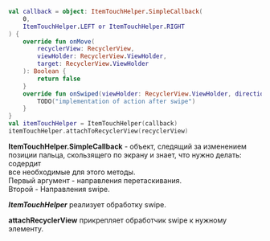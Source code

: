 ```Kotlin
val callback = object: ItemTouchHelper.SimpleCallback(
    0,
    ItemTouchHelper.LEFT or ItemTouchHelper.RIGHT
) {
    override fun onMove(
        recyclerView: RecyclerView,
        viewHolder: RecyclerView.ViewHolder,
        target: RecyclerView.ViewHolder
    ): Boolean {
        return false
    }
    override fun onSwiped(viewHolder: RecyclerView.ViewHolder, direction: Int) {
        TODO("implementation of action after swipe")
    }
}
val itemTouchHelper = ItemTouchHelper(callback)
itemTouchHelper.attachToRecyclerView(recyclerView)
```
__ItemTouchHelper.SimpleCallback__ - объект, следящий за изменением позиции пальца, скользящего по экрану и знает, что нужно делать: содердит<br>
все необходимые для этого методы.<br>
Первый аргумент - направления перетаскивания.<br>
Второй - Направления swipe.


___ItemTouchHelper___ реализует обработку swipe.

__attachRecyclerView__ прикрепляет обработчик swipe к нужному элементу.
